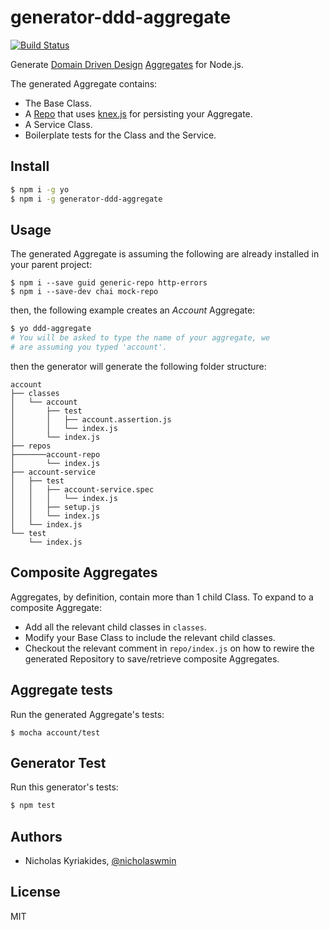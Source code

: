 # generator-ddd-aggregate

[![Build Status](https://travis-ci.org/nicholaswmin/generator-ddd-aggregate.svg?branch=master)](https://travis-ci.org/nicholaswmin/generator-ddd-aggregate)

Generate [Domain Driven Design][ddd] [Aggregates][aggr] for Node.js.

The generated Aggregate contains:

- The Base Class.
- A [Repo][generic-repo] that uses [knex.js][knex] for persisting your
  Aggregate.
- A Service Class.
- Boilerplate tests for the Class and the Service.

## Install

```bash
$ npm i -g yo
$ npm i -g generator-ddd-aggregate
```

## Usage

The generated Aggregate is assuming the following are already installed in your
parent project:

```
$ npm i --save guid generic-repo http-errors
$ npm i --save-dev chai mock-repo
```

then, the following example creates an *Account* Aggregate:

```bash
$ yo ddd-aggregate
# You will be asked to type the name of your aggregate, we
# are assuming you typed 'account'.
```

then the generator will generate the following folder structure:

```
account
├── classes
│   └── account
│       ├── test
│       │   ├── account.assertion.js
│       │   └── index.js
│       └── index.js
├── repos
├───────account-repo
│       └── index.js
├── account-service
│   ├── test
│   │   ├── account-service.spec
│   │   │   └── index.js
│   │   ├── setup.js
│   │   └── index.js
│   └── index.js
└── test
    └── index.js
```

## Composite Aggregates

Aggregates, by definition, contain more than 1 child Class. To expand
to a composite Aggregate:

- Add all the relevant child classes in `classes`.
- Modify your Base Class to include the relevant child classes.
- Checkout the relevant comment in `repo/index.js` on how to rewire the
  generated Repository to save/retrieve composite Aggregates.

## Aggregate tests

Run the generated Aggregate's tests:

```
$ mocha account/test
```

## Generator Test

Run this generator's tests:

```bash
$ npm test
```

## Authors

- Nicholas Kyriakides, [@nicholaswmin][nicholaswmin]

## License

MIT

[ddd]: https://en.wikipedia.org/wiki/Domain-driven_design
[aggr]: https://martinfowler.com/bliki/DDD_Aggregate.html
[nicholaswmin]: https://github.com/nicholaswmin
[generic-repo]: https://www.npmjs.com/package/generic-repo
[knex]: http://knexjs.org/
